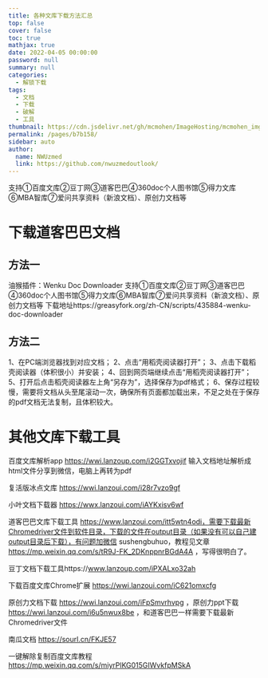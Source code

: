 ```yaml
---
title: 各种文库下载方法汇总
top: false
cover: false
toc: true
mathjax: true
date: 2022-04-05 00:00:00
password: null
summary: null
categories: 
  - 解锁下载
tags: 
  - 文档
  - 下载
  - 破解
  - 工具
thumbnail: https://cdn.jsdelivr.net/gh/mcmohen/ImageHosting/mcmohen_imgmcmohen_imgteacher.jpg
permalink: /pages/b7b158/
sidebar: auto
author: 
  name: NWUzmed
  link: https://github.com/nwuzmedoutlook/
---
```

支持①百度文库②豆丁网③道客巴巴④360doc个人图书馆⑤得力文库⑥MBA智库⑦爱问共享资料（新浪文档）、原创力文档等

<!-- more -->

# 下载道客巴巴文档

## 方法一

油猴插件：Wenku Doc Downloader
支持①百度文库②豆丁网③道客巴巴④360doc个人图书馆⑤得力文库⑥MBA智库⑦爱问共享资料（新浪文档）、原创力文档等
下载地址https://greasyfork.org/zh-CN/scripts/435884-wenku-doc-downloader

## 方法二

1、在PC端浏览器找到对应文档；
2、点击“用稻壳阅读器打开”；
3、点击下载稻壳阅读器（体积很小）并安装；
4、回到网页端继续点击“用稻壳阅读器打开”；
5、打开后点击稻壳阅读器左上角“另存为”，选择保存为pdf格式；
6、保存过程较慢，需要将文档从头至尾滚动一次，确保所有页面都加载出来，不足之处在于保存的pdf文档无法复制，且体积较大。

# 其他文库下载工具

百度文库解析app https://wwi.lanzoup.com/i2GGTxvojif 输入文档地址解析成html文件分享到微信，电脑上再转为pdf

复活版冰点文库 https://wwi.lanzoui.com/i28r7vzo9gf

小叶文档下载器 https://wwx.lanzoui.com/iAYKxisv6wf

道客巴巴文库下载工具 https://www.lanzoui.com/itt5wtn4odi，需要下载最新Chromedriver文件到软件目录，下载的文件在output目录（如果没有可以自己建output目录后下载），有问题加微信 sushengbuhuo，教程见文章 https://mp.weixin.qq.com/s/tR9J-FK_2DKnppnrBGdA4A ，写得很明白了。

豆丁文档下载工具https://www.lanzoup.com/iPXALxo32ah

下载百度文库Chrome扩展 https://wwi.lanzoui.com/iC621omxcfg

原创力文档下载 https://wwi.lanzoui.com/iFpSmvrhvpg ，原创力ppt下载 https://wwi.lanzoui.com/i6u5nwux8be ，和道客巴巴一样需要下载最新Chromedriver文件

南瓜文档 https://sourl.cn/FKJE57

一键解除复制百度文库教程 https://mp.weixin.qq.com/s/miyrPlKG015GIWvkfpMSkA
